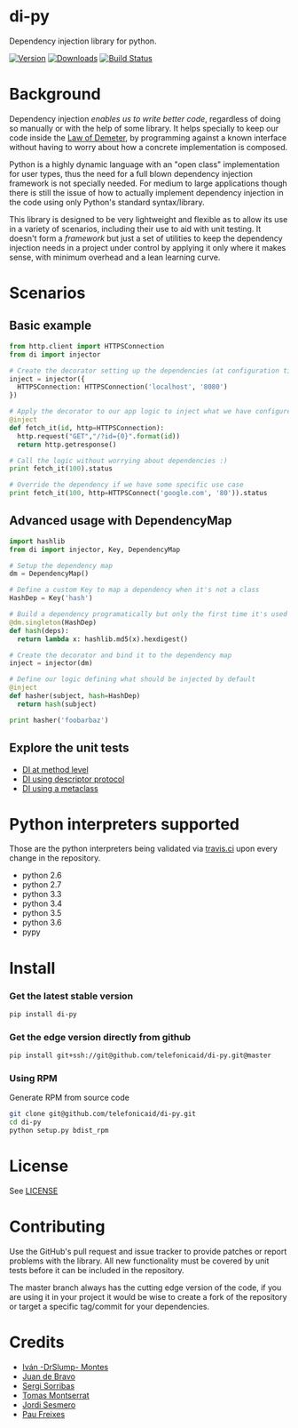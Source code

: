 # di-py

Dependency injection library for python.

[![Version](https://pypip.in/v/di-py/badge.png)](https://crate.io/packages/di-py)
[![Downloads](https://pypip.in/d/di-py/badge.png)](https://crate.io/packages/di-py)
[![Build Status](https://travis-ci.org/telefonicaid/di-py.svg?branch=master)](https://travis-ci.org/telefonicaid/di-py)

# Background

Dependency injection *enables us to write better code*, regardless of doing so
manually or with the help of some library. It helps specially to keep our code
inside the [Law of Demeter](http://en.wikipedia.org/wiki/Law_of_Demeter),
by programming against a known interface without having to worry about
how a concrete implementation is composed.

Python is a highly dynamic language with an "open class" implementation for user
types, thus the need for a full blown dependency injection framework is not
specially needed. For medium to large applications though there is still the
issue of how to actually implement dependency injection in the code using only
Python's standard syntax/library.

This library is designed to be very lightweight and flexible as to allow its use
in a variety of scenarios, including their use to aid with unit testing.
It doesn't form a *framework* but just a set of utilities to keep the dependency
injection needs in a project under control by applying it only where it makes
sense, with minimum overhead and a lean learning curve.

# Scenarios

## Basic example

```py
from http.client import HTTPSConnection
from di import injector

# Create the decorator setting up the dependencies (at configuration time)
inject = injector({
  HTTPSConnection: HTTPSConnection('localhost', '8080')
})

# Apply the decorator to our app logic to inject what we have configured (at runtime)
@inject
def fetch_it(id, http=HTTPSConnection):
  http.request("GET","/?id={0}".format(id))
  return http.getresponse()

# Call the logic without worrying about dependencies :)
print fetch_it(100).status

# Override the dependency if we have some specific use case
print fetch_it(100, http=HTTPSConnect('google.com', '80')).status
```

## Advanced usage with DependencyMap

```py
import hashlib
from di import injector, Key, DependencyMap

# Setup the dependency map
dm = DependencyMap()

# Define a custom Key to map a dependency when it's not a class
HashDep = Key('hash')

# Build a dependency programatically but only the first time it's used
@dm.singleton(HashDep)
def hash(deps):
  return lambda x: hashlib.md5(x).hexdigest()

# Create the decorator and bind it to the dependency map
inject = injector(dm)

# Define our logic defining what should be injected by default
@inject
def hasher(subject, hash=HashDep)
  return hash(subject)

print hasher('foobarbaz')
```

## Explore the unit tests

* [DI at method level](tests/di_tests.py#L32-L104)
* [DI using descriptor protocol](di/main.py#L217-L221)
* [DI using a metaclass](tests/di_tests.py#L107-L143)

# Python interpreters supported

Those are the python interpreters being validated via [travis.ci](https://github.com/juandebravo/di-py/blob/master/.travis.yml#L3) upon every change in the repository.

- python 2.6
- python 2.7
- python 3.3
- python 3.4
- python 3.5
- python 3.6
- pypy

# Install


### Get the latest stable version

```bash
pip install di-py
```

### Get the edge version directly from github

```bash
pip install git+ssh://git@github.com/telefonicaid/di-py.git@master
```

### Using RPM

Generate RPM from source code

```bash
git clone git@github.com/telefonicaid/di-py.git
cd di-py
python setup.py bdist_rpm
```

# License

See [LICENSE](LICENSE)

# Contributing

Use the GitHub's pull request and issue tracker to provide patches or
report problems with the library. All new functionality must be covered
by unit tests before it can be included in the repository.

The master branch always has the cutting edge version of the code, if
you are using it in your project it would be wise to create a fork of the
repository or target a specific tag/commit for your dependencies.


# Credits

- [Iván -DrSlump- Montes](https://github.com/drslump)
- [Juan de Bravo](https://github.com/juandebravo)
- [Sergi Sorribas](https://github.com/lerovitch)
- [Tomas Montserrat](https://github.com/tomas-mm)
- [Jordi Sesmero](https://github.com/jsmolina)
- [Pau Freixes](https://github.com/pfreixes)

